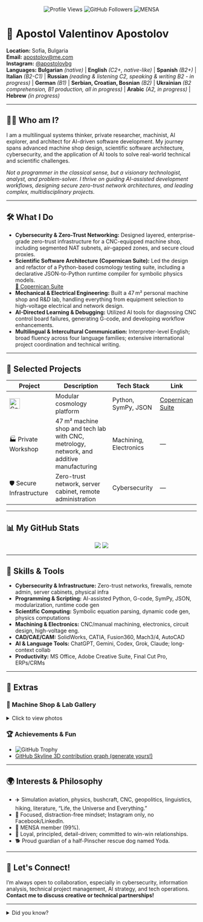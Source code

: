 <p align="center">
  <img src="https://komarev.com/ghpvc/?username=apostolovbg&style=flat-square" alt="Profile Views"/>
  <img src="https://img.shields.io/github/followers/apostolovbg?label=Followers&style=flat-square" alt="GitHub Followers"/>
  <img src="https://img.shields.io/badge/MENSA-99%25-yellow?style=flat-square" alt="MENSA"/>
</p>

# 👋 Apostol Valentinov Apostolov

**Location:** Sofia, Bulgaria  
**Email:** apostolov@me.com  
**Instagram:** [@apostolovbg](https://instagram.com/apostolovbg)  
**Languages:** 
**Bulgarian** _(native)_ | **English** _(C2+, native-like)_ | **Spanish** _(B2+)_ | **Italian** _(B2-C1)_ | **Russian** _(reading & listening C2, speaking & writing B2 - in progress)_ | **German** _(B1)_ | **Serbian, Croatian, Bosnian** _(B2)_ | **Ukrainian** _(B2 comprehension, B1 production, all in progress)_ | **Arabic** _(A2, in progress)_ | **Hebrew** _(in progress)_

---

## 👨‍🔬 Who am I?

I am a multilingual systems thinker, private researcher, machinist, AI explorer, and architect for AI-driven software development. My journey spans advanced machine shop design, scientific software architecture, cybersecurity, and the application of AI tools to solve real-world technical and scientific challenges.

_Not a programmer in the classical sense, but a visionary technologist, analyst, and problem-solver. I thrive on guiding AI-assisted development workflows, designing secure zero-trust network architectures, and leading complex, multidisciplinary projects._

---

## 🛠️ What I Do

- **Cybersecurity & Zero-Trust Networking:** Designed layered, enterprise-grade zero-trust infrastructure for a CNC-equipped machine shop, including segmented NAT subnets, air-gapped zones, and secure cloud proxies.
- **Scientific Software Architecture (Copernican Suite):** Led the design and refactor of a Python-based cosmology testing suite, including a declarative JSON-to-Python runtime compiler for symbolic physics models.  
  [🔗 Copernican Suite](https://github.com/apostolovbg/copernican)
- **Mechanical & Electrical Engineering:** Built a 47 m² personal machine shop and R&D lab, handling everything from equipment selection to high-voltage electrical and network design.
- **AI-Directed Learning & Debugging:** Utilized AI tools for diagnosing CNC control board failures, generating G-code, and developing workflow enhancements.
- **Multilingual & Intercultural Communication:** Interpreter-level English; broad fluency across four language families; extensive international project coordination and technical writing.

---

## 🚀 Selected Projects

| Project | Description | Tech Stack | Link |
| ------- | ----------- | ---------- | ---- |
| <img alt="Copernican Suite" src="https://raw.githubusercontent.com/apostolovbg/copernican/main/docs/logo.png" width="28"/> | Modular cosmology platform | Python, SymPy, JSON | [Copernican Suite](https://github.com/apostolovbg/copernican) |
| 🏭 Private Workshop | 47 m² machine shop and tech lab with CNC, metrology, network, and additive manufacturing | Machining, Electronics | — |
| 🛡️ Secure Infrastructure | Zero-trust network, server cabinet, remote administration | Cybersecurity | — |

---

## 📊 My GitHub Stats

<p align="center">
  <img src="https://github-readme-stats.vercel.app/api?username=apostolovbg&show_icons=true&theme=tokyonight"/>
  <img src="https://github-readme-stats.vercel.app/api/top-langs/?username=apostolovbg&layout=compact&theme=tokyonight"/>
</p>

---

## 🧠 Skills & Tools

- **Cybersecurity & Infrastructure:** Zero-trust networks, firewalls, remote admin, server cabinets, physical infra
- **Programming & Scripting:** AI-assisted Python, G-code, SymPy, JSON, modularization, runtime code gen
- **Scientific Computing:** Symbolic equation parsing, dynamic code gen, physics computations
- **Machining & Electronics:** CNC/manual machining, electronics, circuit design, high-voltage eng.
- **CAD/CAE/CAM:** SolidWorks, CATIA, Fusion360, Mach3/4, AutoCAD
- **AI & Language Tools:** ChatGPT, Gemini, Codex, Grok, Claude; long-context collab
- **Productivity:** MS Office, Adobe Creative Suite, Final Cut Pro, ERPs/CRMs

---

## 🌟 Extras

### 📸 Machine Shop & Lab Gallery
<details>
  <summary>Click to view photos</summary>
  <p align="center">
    <img src="https://raw.githubusercontent.com/apostolovbg/copernican/main/docs/machine_shop.jpg" width="350" alt="Machine Shop Example"/>
    <img src="https://raw.githubusercontent.com/apostolovbg/copernican/main/docs/lab_station.jpg" width="350" alt="Lab Station Example"/>
  </p>
  <sub>(More images and project visuals coming soon!)</sub>
</details>

### 🏆 Achievements & Fun

- ![GitHub Trophy](https://github-profile-trophy.vercel.app/?username=apostolovbg&theme=darkhub&column=7)
- [GitHub Skyline 3D contribution graph (generate yours!)](https://skyline.github.com/apostolovbg)

---

## 🌍 Interests & Philosophy

- ✈️ Simulation aviation, physics, bushcraft, CNC, geopolitics, linguistics, hiking, literature, “Life, the Universe and Everything.”
- 🧘 Focused, distraction-free mindset; Instagram only, no Facebook/LinkedIn.
- 🧩 MENSA member (99%).
- 🤝 Loyal, principled, detail-driven; committed to win-win relationships.
- 🐕 Proud guardian of a half-Pinscher rescue dog named Yoda.

---

## 🤝 Let's Connect!

I’m always open to collaboration, especially in cybersecurity, information analysis, technical project management, AI strategy, and tech operations.  
**Contact me to discuss creative or technical partnerships!**

---

<details>
  <summary>Did you know?</summary>
  <ul>
    <li>I've rebuilt CNC control boards using AI-driven diagnostics and learning protocols.</li>
    <li>I speak or read 10+ languages and enjoy cross-cultural technical collaboration.</li>
    <li>I operate a private R&D lab and machine shop for scientific and engineering experimentation.</li>
  </ul>
</details>
